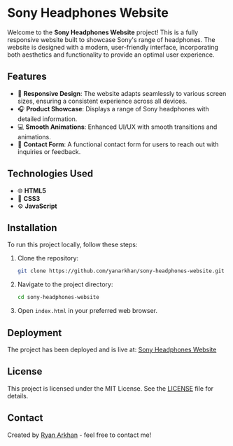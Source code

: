 # Sony Headphones Website

Welcome to the **Sony Headphones Website** project! This is a fully responsive website built to showcase Sony's range of headphones. The website is designed with a modern, user-friendly interface, incorporating both aesthetics and functionality to provide an optimal user experience.

## Features

- 🎨 **Responsive Design**: The website adapts seamlessly to various screen sizes, ensuring a consistent experience across all devices.
- 🎧 **Product Showcase**: Displays a range of Sony headphones with detailed information.
- 💻 **Smooth Animations**: Enhanced UI/UX with smooth transitions and animations.
- 📧 **Contact Form**: A functional contact form for users to reach out with inquiries or feedback.

## Technologies Used

- 🌐 **HTML5**
- 🎨 **CSS3**
- ⚙️ **JavaScript**

## Installation

To run this project locally, follow these steps:

1. Clone the repository:
   ```bash
   git clone https://github.com/yanarkhan/sony-headphones-website.git
   ```
2. Navigate to the project directory:
   ```bash
   cd sony-headphones-website
   ```
3. Open `index.html` in your preferred web browser.

## Deployment

The project has been deployed and is live at: [Sony Headphones Website](https://yanarkhan.github.io/sony-headphones-website)

## License

This project is licensed under the MIT License. See the [LICENSE](LICENSE) file for details.

## Contact

Created by [Ryan Arkhan](https://github.com/yanarkhan) - feel free to contact me!
